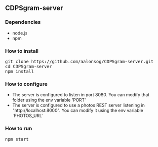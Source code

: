 ## CDPSgram-server

### Dependencies

- node.js
- npm

### How to install

<pre>
git clone https://github.com/aalonsog/CDPSgram-server.git
cd CDPSgram-server
npm install
</pre>

### How to configure

+ The server is configured to listen in port 8080. You can modify that folder using the env variable 'PORT'
+ The server is configured to use a photos REST server listening in "http://localhost:8000". You can modify it using the env variable 'PHOTOS_URL'

### How to run

<pre>
npm start
</pre>
